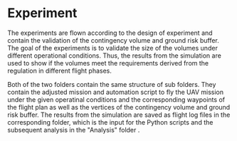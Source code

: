 # Experiment

The experiments are flown according to the design of experiment and contain the validation of the contingency volume and ground risk buffer. The goal of the experiments is to validate the size of the volumes under different operational conditions. Thus, the results from the simulation are used to show if the volumes meet the requirements derived from the regulation in different flight phases. 

Both of the two folders contain the same structure of sub folders.  They contain the adjusted mission and automation script to fly the UAV mission under the given operatinal conditions and the corresponding waypoints of the flight plan as well as the vertices of the contingency volume and ground risk buffer. The results from the simulation are saved as flight log files in the corresponding folder, which is the input for the Python scripts and the subsequent analysis in the "Analysis" folder .